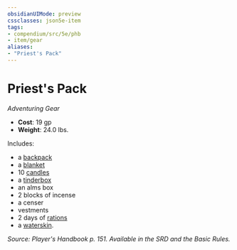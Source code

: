 ```yaml
---
obsidianUIMode: preview
cssclasses: json5e-item
tags:
- compendium/src/5e/phb
- item/gear
aliases: 
- "Priest's Pack"
---
```

# Priest's Pack
*Adventuring Gear*  

- **Cost**: 19 gp
- **Weight**: 24.0 lbs.

Includes:

- a [backpack](/compendium/items/backpack.md)  
- a [blanket](/compendium/items/blanket.md)  
- 10 [candles](/compendium/items/candle.md)  
- a [tinderbox](/compendium/items/tinderbox.md)  
- an alms box  
- 2 blocks of incense  
- a censer  
- vestments  
- 2 days of [rations](/compendium/items/rations-1-day.md)  
- a [waterskin](/compendium/items/waterskin.md).  

*Source: Player's Handbook p. 151. Available in the SRD and the Basic Rules.*